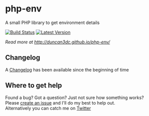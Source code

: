 # php-env
A small PHP library to get environment details

[![Build Status](https://img.shields.io/travis/duncan3dc/php-env.svg)](https://travis-ci.org/duncan3dc/php-env)
[![Latest Version](https://img.shields.io/packagist/v/duncan3dc/php-env.svg)](https://packagist.org/packages/duncan3dc/php-env)


_Read more at http://duncan3dc.github.io/php-env/_  


## Changelog
A [Changelog](CHANGELOG.md) has been available since the beginning of time


## Where to get help
Found a bug? Got a question? Just not sure how something works?  
Please [create an issue](https://github.com/duncan3dc/php-env/issues) and I'll do my best to help out.  
Alternatively you can catch me on [Twitter](https://twitter.com/duncan3dc)

